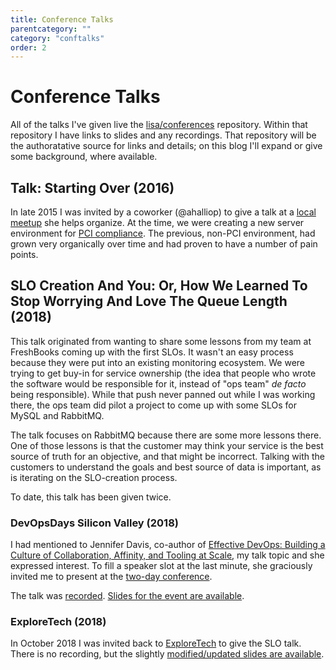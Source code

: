 ```yaml
---
title: Conference Talks
parentcategory: ""
category: "conftalks"
order: 2
---
```


# Conference Talks

All of the talks I've given live the [lisa/conferences](https://github.com/lisa/conferences) repository. Within that repository I have links to slides and any recordings. That repository will be the authoratative source for links and details; on this blog I'll expand or give some background, where available.

## Talk: Starting Over (2016)

In late 2015 I was invited by a coworker (@ahalliop) to give a talk at a [local meetup][exploretech] she helps organize. At the time, we were creating a new server environment for [PCI compliance](https://www.pcisecuritystandards.org/pci_security/). The previous, non-PCI environment, had grown very organically over time and had proven to have a number of pain points.

## SLO Creation And You: Or, How We Learned To Stop Worrying And Love The Queue Length (2018)

This talk originated from wanting to share some lessons from my team at FreshBooks coming up with the first SLOs. It wasn't an easy process because they were put into an existing monitoring ecosystem. We were trying to get buy-in for service ownership (the idea that people who wrote the software would be responsible for it, instead of "ops team" *de facto* being responsible). While that push never panned out while I was working there, the ops team did pilot a project to come up with some SLOs for MySQL and RabbitMQ.

The talk focuses on RabbitMQ because there are some more lessons there. One of those lessons is that the customer may think your service is the best source of truth for an objective, and that might be incorrect. Talking with the customers to understand the goals and best source of data is important, as is iterating on the SLO-creation process.

To date, this talk has been given twice.

### DevOpsDays Silicon Valley (2018)

I had mentioned to Jennifer Davis, co-author of [Effective DevOps: Building a Culture of Collaboration, Affinity, and Tooling at Scale](http://shop.oreilly.com/product/0636920039846.do), my talk topic and she expressed interest. To fill a speaker slot at the last minute, she graciously invited me to present at the [two-day conference](https://devopsdays.org/events/2018-silicon-valley/welcome/). 


The talk was [recorded][dod18-recording]. [Slides for the event are available][dod18-slides].

### ExploreTech (2018)

In October 2018 I was invited back to [ExploreTech][exploretech] to give the SLO talk. There is no recording, but the slightly [modified/updated slides are available][exploretech18-slides].


[exploretech]: https://www.meetup.com/ExploreTech-Toronto/ "ExploreTech Toronto Meetup"
[dod18-slides]: https://speakerdeck.com/thedoh/slos-and-you-or-how-we-learned-to-stop-worrying-and-love-the-queue-length
[dod18-recording]: https://www.youtube.com/watch?v=MB0u2-c-2zs
[exploretech18-slides]: https://speakerdeck.com/thedoh/slo-creation-and-you-or-how-we-learned-to-stop-worrying-and-love-the-queue-length
